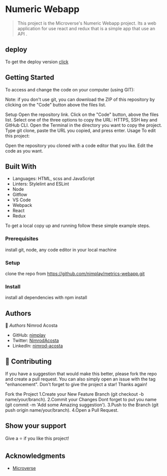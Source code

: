 # Numeric Webapp
> This project is the Microverse's Numeric Webapp project. 
> Its a web application for use react and redux that is a simple app that use an API . 

## deploy

To get the deploy version [click]()

## Getting Started

To access and change the code on your computer (using GIT):

Note: if you don't use git, you can download the ZIP of this repository by clicking on the "Code" button above the files list.

Setup Open the repository link. Click on the "Code" button, above the files list. Select one of the three options to copy the URL: HTTPS, SSH key and GitHub CLI. Open the Terminal in the directory you want to copy the project. Type git clone, paste the URL you copied, and press enter. Usage To edit this project:

Open the repository you cloned with a code editor that you like. Edit the code as you want.

## Built With
- Languages: HTML, scss and JavaScript
- Linters: Stylelint and ESLint
- Node
- Gitflow
- VS Code
- Webpack
- React
- Redux

To get a local copy up and running follow these simple example steps.

### Prerequisites
install git, node, any code editor in your local machine

### Setup
clone the repo from https://github.com/nimplay/metrics-webapp.git

### Install
install all dependencies with npm install

## Authors

👤 *Authors*
Nimrod Acosta

- GitHub: [nimplay](https://github.com/nimplay)
- Twitter: [NimrodAcosta](https://twitter.com/NimrodAcosta)
- LinkedIn: [nimrod-acosta](https://www.linkedin.com/in/nimrod-acosta-734330169/)

  
## 🤝 Contributing

If you have a suggestion that would make this better, please fork the repo and create a pull request. You can also simply open an issue with the tag "enhancement". Don't forget to give the project a star! Thanks again!

Fork the Project 1.Create your New Feature Branch (git checkout -b name/your/branch). 2.Commit your Changes Dont forget to put you name (git commit -m 'Add some Amazing suggestion'). 3.Push to the Branch (git push origin name/your/branch). 4.Open a Pull Request.

## Show your support

Give a ⭐️ if you like this project!

## Acknowledgments

- [Microverse](https://www.microverse.org/)